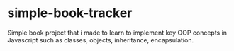 # simple-book-tracker
Simple book project that i made to learn to implement key OOP concepts in Javascript such as classes, objects, inheritance, encapsulation.
